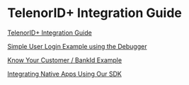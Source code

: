 # TelenorID\+ Integration Guide

[TelenorID\+ Integration Guide](TelenorID_Plus_-_integration_guide.md)

[Simple User Login Example using the Debugger](TelenorID_Plus_-_user_login_-_integration_example_step_by_step.md)

[Know Your Customer / BankId Example](TelenorID_Plus_-_kyc_bankid_-_integration_example_step_by_step.md)

[Integrating Native Apps Using Our SDK](TelenorID_Plus_-_telenorid_from_sdk.md)
